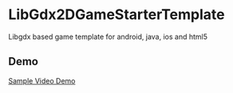 # LibGdx2DGameStarterTemplate
Libgdx based game template for android, java, ios and html5

## Demo
[Sample Video Demo](https://www.youtube.com/watch?v=RRYwIdpY-gU)
